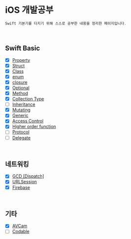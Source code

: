 # iOS 개발공부
```swift
Swift 기본기를 다지기 위해 스스로 공부한 내용을 정리한 페이지입니다.
```

<br>

## Swift Basic
- [x] [Property](https://github.com/sangwoo24/ios-Develop/tree/master/Swift%20Basic/swiftProperty)
- [x] [Struct](https://github.com/sangwoo24/ios-Develop/tree/master/Swift%20Basic/swiftStruct)
- [x] [Class](https://github.com/sangwoo24/ios-Develop/tree/master/Swift%20Basic/swiftClass)
- [x] [enum](https://github.com/sangwoo24/ios-Develop/tree/master/Swift%20Basic/enum)
- [x] [closure](https://github.com/sangwoo24/ios-Develop/tree/master/Swift%20Basic/swiftClosure)
- [x] [Optional](https://github.com/sangwoo24/ios-Develop/tree/master/Swift%20Basic/swiftOptional/swiftOptional.playground)
- [x] [Method](https://github.com/sangwoo24/ios-Develop/tree/master/Swift%20Basic/swiftMethod)
- [x] [Collection Type](https://github.com/sangwoo24/ios-Develop/tree/master/Swift%20Basic/Collection%20Types)
- [ ] [Inheritance]()
- [x] [Mutating](https://github.com/sangwoo24/ios-Develop/tree/master/Swift%20Basic/Mutating)
- [x] [Generic](https://github.com/sangwoo24/ios-Develop/blob/master/Swift%20Basic/Generic/Generic.playground/Contents.swift)  
- [x] [Access Control](https://github.com/sangwoo24/ios-Develop/tree/master/Swift%20Basic/Access%20Control)
- [x] [Higher order function](https://github.com/sangwoo24/ios-Develop/tree/master/Swift%20Basic/Higher%20order%20function)
- [ ] [Protocol]()
- [ ] [Delegate]()
<br>

## 네트워킹
- [x] [GCD [Dispatch]](https://github.com/sangwoo24/ios-Develop/tree/master/Swift%20Basic/iOS%20HTTP/GCD/GCD_Basic.playground)
- [x] [URLSession](https://github.com/sangwoo24/ios-Develop/tree/master/Swift%20Basic/iOS%20HTTP/URLSession)
- [x] [Firebase](https://github.com/sangwoo24/ios-Develop/tree/master/iOS%20Project/Firebase101)

<br>

## 기타
- [x] [AVCam](https://github.com/sangwoo24/ios-Develop/blob/master/Swift%20Basic/AVCam/README.md)
- [ ] [Codable]()